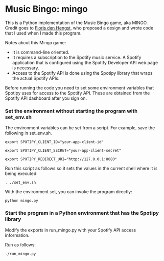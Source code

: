 # Music Bingo: mingo
This is a Python implementation of the Music Bingo game, aka MINGO.
Credit goes to [Floris den Hengst](https://github.com/florisdenhengst), who proposed a design and wrote code that
I used when I made this program.

Notes about this Mingo game:
- It is command-line oriented. 
- It requires a subscription to the
Spotify music service. A Spotify application that is configured using the Spotify Developer API web page is necessary.
- Access to the Spotify API is done using the Spotipy library that wraps the actual Spotify APIs.

Before running the code you need to set some environment variables that Spotipy uses
for access to the Spotify API. These are obtained from the Spotify API dashboard after
you sign on.

### Set the environment without starting the program with set_env.sh
The environment variables can be set from a script. For example, save the following in set_env.sh.

`export SPOTIPY_CLIENT_ID="your-app-client-id"`

`export SPOTIPY_CLIENT_SECRET="your-app-client-secret"`

`export SPOTIPY_REDIRECT_URI="http://127.0.0.1:8080"`

Run this script as follows so it sets the values in the current shell where it is being executed:

`. ./set_env.sh`

With the environment set, you can invoke the program directly:

`python mingo.py`

### Start the program in a Python environment that has the Spotipy library
Modify the exports in run_mingo.py with your Spotify API access information.

Run as follows:

`./run_mingo.py`
